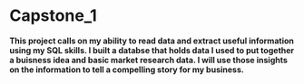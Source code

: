 # Capstone_1
**This project calls on my ability to read data and extract useful information using my SQL skills. I built a databse that holds data I used to put together a buisness idea and basic market research data. I will use those insights on the information to tell a compelling story for my business.** 

